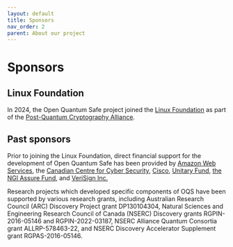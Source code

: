 ```yaml
---
layout: default
title: Sponsors
nav_order: 2
parent: About our project
---
```


# Sponsors

## Linux Foundation

In 2024, the Open Quantum Safe project joined the [Linux Foundation](https://linuxfoundation.org/) as part of the [Post-Quantum Cryptography Alliance](https://pqca.org/).

## Past sponsors

Prior to joining the Linux Foundation, direct financial support for the development of Open Quantum Safe has been provided by <a href="https://aws.amazon.com">Amazon Web Services</a>, the <a href="https://cyber.gc.ca">Canadian Centre for Cyber Security</a>, <a href="https://cisco.com/">Cisco</a>, <a href="https://unitary.fund">Unitary Fund</a>, <a href="https://nlnet.nl/assure/">the NGI Assure Fund</a>, and <a href="https://www.verisign.com/">VeriSign Inc.</a>

Research projects which developed specific components of OQS have been supported by various research grants, including Australian Research Council (ARC) Discovery Project grant DP130104304, Natural Sciences and Engineering Research Council of Canada (NSERC) Discovery grants RGPIN-2016-05146 and RGPIN-2022-03187, NSERC Alliance Quantum Consortia grant ALLRP-578463-22, and NSERC Discovery Accelerator Supplement grant RGPAS-2016-05146.
